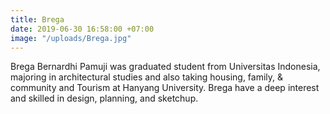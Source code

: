 ```yaml
---
title: Brega
date: 2019-06-30 16:58:00 +07:00
image: "/uploads/Brega.jpg"
---
```


Brega Bernardhi Pamuji was graduated student from Universitas Indonesia, majoring in architectural studies and also taking housing, family, & community and Tourism at Hanyang University. Brega have a deep interest and skilled in design, planning, and sketchup.  